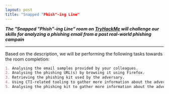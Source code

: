```yaml
---
layout: post
title: "Snapped "Phish"-ing Line"
---
```




***The "Snapped "Phish"-ing Line" room on [TryHackMe](https://tryhackme.com/room/snappedphishingline) will challenge our skills for analyzing a phishing email from a past real-world phishing campain***


---------------------










Based on the description, we will be performing the following tasks towards the room completion:

```markdown 
1. Analysing the email samples provided by your colleagues.
2. Analysing the phishing URL(s) by browsing it using Firefox.
3. Retrieving the phishing kit used by the adversary.
4. Using CTI-related tooling to gather more information about the adversary.
5. Analysing the phishing kit to gather more information about the adversary.
``````


